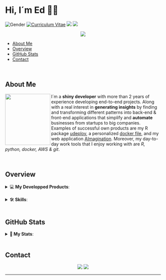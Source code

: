 # Hi, I´m Ed 🤖🦾

![Gender](https://img.shields.io/badge/gender-%F0%9F%A4%B5-lightgrey) 
<a href="https://b0glfezn7qzsdncbsrlpzq-on.drv.tw/www.resume.com/RESUME.html"><img src="
https://www.dropbox.com/s/xh0tedub7pattzx/cv.svg?dl=0&raw=1" alt="Curriculum Vitae"></a>
![](https://visitor-badge.glitch.me/badge?page_id=github.com/1Edtrujillo1)
<a href="https://github.com/1Edtrujillo1?tab=repositories">
    <img src="https://badges.pufler.dev/repos/1Edtrujillo1?style=flat-square&color=black&logo=github">
  </a>

<p align='center'><img src="https://www.dropbox.com/s/m00fwz360fhequ0/font_presentation_edit.png?dl=0&raw=1"></p>


* [About Me](#about-me)
* [Overview](#overview)
* [GitHub Stats](#gitHub-stats)
* [Contact](#contact)

<br>

## About Me

<a href="https://github.com/1Edtrujillo1"><img align="left" width="146" height="165" src="https://www.dropbox.com/s/los348zocisifeq/guyGIT.gif?dl=0&raw=1"></a> 

I´m a **shiny developer** with more than 2 years of experience developing end-to-end projects. Along with a real interest in **generating insights** by finding and transforming different patterns into back-end & front-end applications that simplify and **automate** businesses from startups to big companies. Examples of successful own products are my R package [udeploy](https://github.com/1Edtrujillo1/udeploy), a personalized [docker file](https://hub.docker.com/r/1edtrujillo1/aimagination), and my web application [AImagination](http://ed.aijetv.com/). Moreover, my day-to-day work tools that I enjoy working with are *R, python, docker, AWS & git*.

<br>

## Overview

<details>
  <summary>💻<b> My Developped Products</b>:</summary>
<br>
<!--START_SECTION:products-->

**1. ✅ R Package:**

<a href="https://github.com/1Edtrujillo1/udeploy"><p align='center'><img width="190" height="200" src="https://www.dropbox.com/s/2m1lpfo7rc7tnf3/udeploy.png?dl=0&raw=1"></p></a>

**2. ✅ AImagination Docker File:**

<a href="https://hub.docker.com/r/1edtrujillo1/aimagination"><p align='center'><img width="150" height="150" src="https://brunocapuano.files.wordpress.com/2016/06/swarmnado.gif"></p></a>

**3. ✅ AImagination Personal App:**

<a href="http://ed.aijetv.com/"><p align='center'><img width="150" height="150" src="https://www.dropbox.com/s/ubtps4wlc2gl9ah/AImagination.png?dl=0&raw=1"></p></a>

<!--END_SECTION:products-->
</details>  

<br>

<details>
  <summary>🛠<b> Skills</b>:</summary>
<br>
<!--START_SECTION:skills-->
 
<table>
  <tr>
    <td align="center" width="96">
        <img src="https://www.dropbox.com/s/1o6dg2byhij3d1b/R.png?dl=0&raw=1" width="48" height="48" alt="R" />
      <br>R
    </td>
    <td align="center" width="96">
        <img src="https://i0.wp.com/learn.onemonth.com/wp-content/uploads/2019/07/image2-1.png?fit=600%2C315&ssl=1" width="70" height="48" alt="SQL" />
      <br>SQL
    </td>
    <td align="center" width="96">
        <img src="https://upload.wikimedia.org/wikipedia/commons/thumb/c/c3/Python-logo-notext.svg/768px-Python-logo-notext.svg.png" width="48" height="48" alt="Python" />
      <br>Python
    </td>
    <td align="center" width="96">
        <img src="https://www.dropbox.com/s/me3sk8otdybhn39/git.png?dl=0&raw=1" width="48" height="48" alt="git" />
      <br>Git
    </td>
    <td align="center" width="96">
        <img src="https://www.dropbox.com/s/m22e7yefupf170p/docker.png?dl=0&raw=1" width="80" height="60" alt="Docker" />
      <br>Docker
    </td>
  </tr>
  <tr>
    <td align="center" width="96"> 
        <img src="https://www.dropbox.com/s/yngq2e3jh5fulqm/css.png?dl=0&raw=1" width="55" height="50" alt="R" />
      <br>CSS
    </td>
    <td align="center" width="96">
        <img src="https://www.dropbox.com/s/1w1kuyf4c5dkych/boostrap.png?dl=0&raw=1" width="48" height="48" alt="R" />
      <br>Boostrap
    </td>
    <td align="center"  width="96">
        <img src="https://www.dropbox.com/s/z6dcxdp3ojq2szv/aws.png?dl=0&raw=1" width="48" height="48" alt="R" />
      <br>AWS
    </td>
    <td align="center"  width="96">
        <img src="https://www.dropbox.com/s/z01ci8keth4z5xm/mongoDB.png?dl=0&raw=1" width="48" height="48" alt="R" />
      <br>mongoDB
    </td>
    <td align="center" width="96">
        <img src="https://raw.githubusercontent.com/PowerShell/PowerShell/master/assets/ps_black_128.svg" width="48" height="48" alt="Powershell" />
      <br>Shell
    </td>
  </tr>
</table>

<!--END_SECTION:skills-->
</details>  
  
<br>

## GitHub Stats

<details>
  <summary>🧬<b> My Stats</b>:</summary>
<br>
<!--START_SECTION:abilities-->

<img align="center" src="https://github-readme-stats.vercel.app/api?username=1Edtrujillo1&show_icons=true&include_all_commits=true&theme=radical" alt="TheAbbie's github stats" />

<br><br>

<img align="center" src="https://github-readme-stats.vercel.app/api/top-langs/?username=1Edtrujillo1&layout=compact&theme=radical" />

<br><br>

<a href="https://github.com/1Edtrujillo1/github-readme-activity-graph"><img alt="DenverCoder1's Activity Graph" src="https://activity-graph.herokuapp.com/graph?username=1Edtrujillo1&bg_color=1F222E&color=F8D866&line=F85D7F&point=FFFFFF&hide_border=true" /></a>

<!--END_SECTION:abilities-->
</details>  

<br>

## Contact

<p align="center">
<a target="_blank" href="https://www.linkedin.com/in/1edtrujillo1"><img src="https://img.shields.io/badge/-LinkedIn-0077B5?style=for-the-badge&logo=Linkedin&logoColor=white"></img></a>
<a target="_blank" href="mailto:act.jetv@gmail.com"><img src="https://img.shields.io/badge/-Gmail-D14836?style=for-the-badge&logo=Gmail&logoColor=white"></img></a>
</p> 

---
